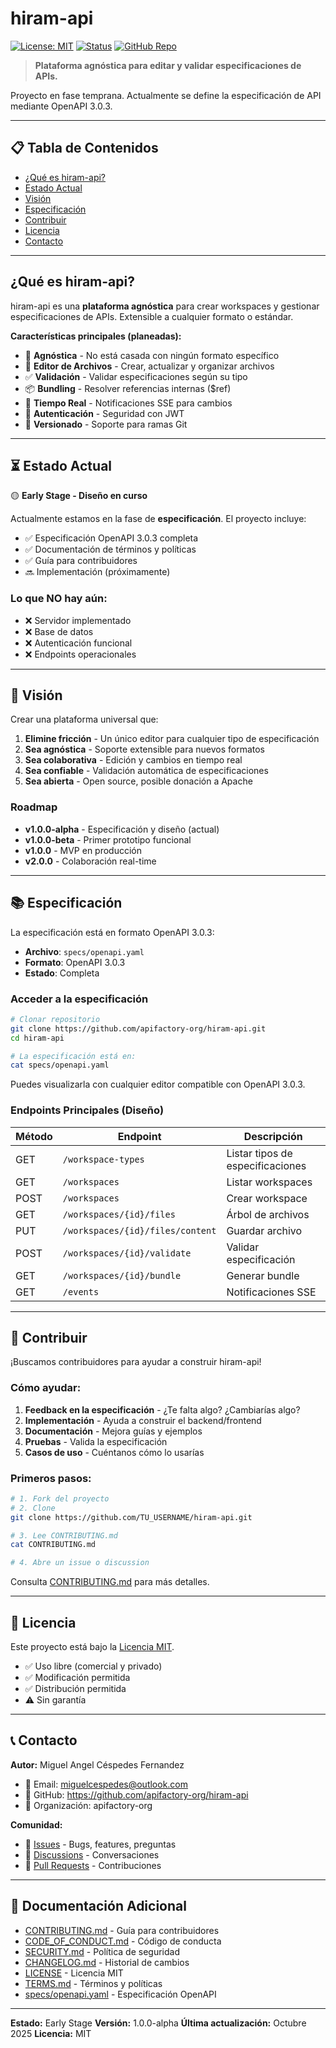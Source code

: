 # hiram-api

[![License: MIT](https://img.shields.io/badge/License-MIT-yellow.svg)](LICENSE)
[![Status](https://img.shields.io/badge/status-early--stage-orange.svg)](/)
[![GitHub Repo](https://img.shields.io/badge/GitHub-apifactory--org-black?logo=github)](https://github.com/apifactory-org/hiram-api)

> **Plataforma agnóstica para editar y validar especificaciones de APIs.**

Proyecto en fase temprana. Actualmente se define la especificación de API mediante OpenAPI 3.0.3.

---

## 📋 Tabla de Contenidos

- [¿Qué es hiram-api?](#qué-es-hiram-api)
- [Estado Actual](#estado-actual)
- [Visión](#visión)
- [Especificación](#especificación)
- [Contribuir](#contribuir)
- [Licencia](#licencia)
- [Contacto](#contacto)

---

## ¿Qué es hiram-api?

hiram-api es una **plataforma agnóstica** para crear workspaces y gestionar especificaciones de APIs. Extensible a cualquier formato o estándar.

**Características principales (planeadas):**

- 🎯 **Agnóstica** - No está casada con ningún formato específico
- 📝 **Editor de Archivos** - Crear, actualizar y organizar archivos
- ✅ **Validación** - Validar especificaciones según su tipo
- 📦 **Bundling** - Resolver referencias internas ($ref)
- 🔄 **Tiempo Real** - Notificaciones SSE para cambios
- 🔐 **Autenticación** - Seguridad con JWT
- 🌳 **Versionado** - Soporte para ramas Git

---

## ⏳ Estado Actual

🟡 **Early Stage - Diseño en curso**

Actualmente estamos en la fase de **especificación**. El proyecto incluye:

- ✅ Especificación OpenAPI 3.0.3 completa
- ✅ Documentación de términos y políticas
- ✅ Guía para contribuidores
- 🔜 Implementación (próximamente)

### Lo que NO hay aún:

- ❌ Servidor implementado
- ❌ Base de datos
- ❌ Autenticación funcional
- ❌ Endpoints operacionales

---

## 🎯 Visión

Crear una plataforma universal que:

1. **Elimine fricción** - Un único editor para cualquier tipo de especificación
2. **Sea agnóstica** - Soporte extensible para nuevos formatos
3. **Sea colaborativa** - Edición y cambios en tiempo real
4. **Sea confiable** - Validación automática de especificaciones
5. **Sea abierta** - Open source, posible donación a Apache

### Roadmap

- **v1.0.0-alpha** - Especificación y diseño (actual)
- **v1.0.0-beta** - Primer prototipo funcional
- **v1.0.0** - MVP en producción
- **v2.0.0** - Colaboración real-time

---

## 📚 Especificación

La especificación está en formato OpenAPI 3.0.3:

- **Archivo**: `specs/openapi.yaml`
- **Formato**: OpenAPI 3.0.3
- **Estado**: Completa

### Acceder a la especificación

```bash
# Clonar repositorio
git clone https://github.com/apifactory-org/hiram-api.git
cd hiram-api

# La especificación está en:
cat specs/openapi.yaml
```

Puedes visualizarla con cualquier editor compatible con OpenAPI 3.0.3.

### Endpoints Principales (Diseño)

| Método | Endpoint | Descripción |
|--------|----------|-------------|
| GET | `/workspace-types` | Listar tipos de especificaciones |
| GET | `/workspaces` | Listar workspaces |
| POST | `/workspaces` | Crear workspace |
| GET | `/workspaces/{id}/files` | Árbol de archivos |
| PUT | `/workspaces/{id}/files/content` | Guardar archivo |
| POST | `/workspaces/{id}/validate` | Validar especificación |
| GET | `/workspaces/{id}/bundle` | Generar bundle |
| GET | `/events` | Notificaciones SSE |

---

## 🤝 Contribuir

¡Buscamos contribuidores para ayudar a construir hiram-api!

### Cómo ayudar:

1. **Feedback en la especificación** - ¿Te falta algo? ¿Cambiarías algo?
2. **Implementación** - Ayuda a construir el backend/frontend
3. **Documentación** - Mejora guías y ejemplos
4. **Pruebas** - Valida la especificación
5. **Casos de uso** - Cuéntanos cómo lo usarías

### Primeros pasos:

```bash
# 1. Fork del proyecto
# 2. Clone
git clone https://github.com/TU_USERNAME/hiram-api.git

# 3. Lee CONTRIBUTING.md
cat CONTRIBUTING.md

# 4. Abre un issue o discussion
```

Consulta [CONTRIBUTING.md](CONTRIBUTING.md) para más detalles.

---

## 📄 Licencia

Este proyecto está bajo la [Licencia MIT](LICENSE).

- ✅ Uso libre (comercial y privado)
- ✅ Modificación permitida
- ✅ Distribución permitida
- ⚠️ Sin garantía

---

## 📞 Contacto

**Autor:** Miguel Angel Céspedes Fernandez

- 📧 Email: miguelcespedes@outlook.com
- 🔗 GitHub: https://github.com/apifactory-org/hiram-api
- 🏢 Organización: apifactory-org

**Comunidad:**
- 💬 [Issues](https://github.com/apifactory-org/hiram-api/issues) - Bugs, features, preguntas
- 📢 [Discussions](https://github.com/apifactory-org/hiram-api/discussions) - Conversaciones
- 🤖 [Pull Requests](https://github.com/apifactory-org/hiram-api/pulls) - Contribuciones

---

## 📖 Documentación Adicional

- [CONTRIBUTING.md](CONTRIBUTING.md) - Guía para contribuidores
- [CODE_OF_CONDUCT.md](CODE_OF_CONDUCT.md) - Código de conducta
- [SECURITY.md](SECURITY.md) - Política de seguridad
- [CHANGELOG.md](CHANGELOG.md) - Historial de cambios
- [LICENSE](LICENSE) - Licencia MIT
- [TERMS.md](TERMS.md) - Términos y políticas
- [specs/openapi.yaml](specs/openapi.yaml) - Especificación OpenAPI

---

**Estado:** Early Stage
**Versión:** 1.0.0-alpha
**Última actualización:** Octubre 2025
**Licencia:** MIT
